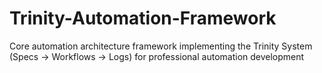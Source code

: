# Trinity-Automation-Framework
Core automation architecture framework implementing the Trinity System (Specs → Workflows → Logs) for professional automation development
